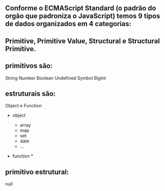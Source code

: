 ## Conforme o ECMAScript Standard (o padrão do orgão que padroniza o JavaScript) temos 9 tipos de dados organizados em 4 categorias: 

## Primitive, Primitive Value, Structural e Structural Primitive. 

## primitivos são: 
  String
  Number 
  Boolean 
  Undefined 
  Symbol 
  BigInt 

## estruturais são: 
  Object e Function 

  * object
    * array
    * map
    * set
    * date
    * ...
  
  * function
    *


## primitivo estrutural:
  null


